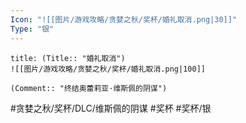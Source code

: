 ```yaml
---
Icon: "![[图片/游戏攻略/贪婪之秋/奖杯/婚礼取消.png|30]]"
Type: "银"
---
```

```ad-common-silver-trophy
title: (Title:: "婚礼取消")
![[图片/游戏攻略/贪婪之秋/奖杯/婚礼取消.png|100]]

(Comment:: "终结奥蕾莉亚·维斯佩的阴谋")
```

#贪婪之秋/奖杯/DLC/维斯佩的阴谋 #奖杯 #奖杯/银
